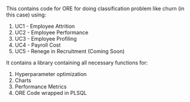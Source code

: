 This contains code for ORE for doing classification problem like churn (in this case) using:
1) UC1 - Employee Attrition
2) UC2 - Employee Performance
3) UC3 - Employee Profiling
4) UC4 - Payroll Cost
5) UC5 - Renege in Recruitment (Coming Soon)

It contains a library containing all necessary functions for:
1) Hyperparameter optimization
2) Charts
3) Performance Metrics
4) ORE Code wrapped in PLSQL
